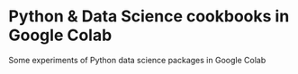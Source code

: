 # Python & Data Science cookbooks in Google Colab

Some experiments of Python data science packages in Google Colab
